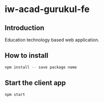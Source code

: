 # iw-acad-gurukul-fe
## Introduction
Education technology based web application.

## How to install
```python
npm install -- save package name
```
## Start the client app
```python
npm start
```
